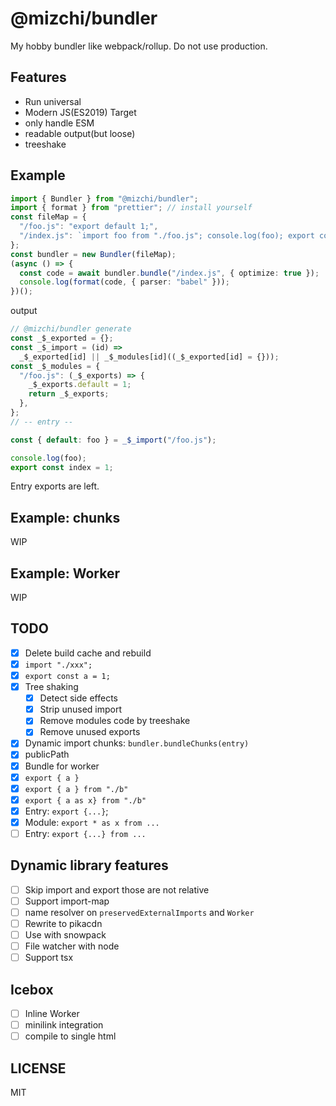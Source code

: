 # @mizchi/bundler

My hobby bundler like webpack/rollup. Do not use production.

## Features

- Run universal
- Modern JS(ES2019) Target
- only handle ESM
- readable output(but loose)
- treeshake

## Example

```ts
import { Bundler } from "@mizchi/bundler";
import { format } from "prettier"; // install yourself
const fileMap = {
  "/foo.js": "export default 1;",
  "/index.js": `import foo from "./foo.js"; console.log(foo); export const index = 1;`,
};
const bundler = new Bundler(fileMap);
(async () => {
  const code = await bundler.bundle("/index.js", { optimize: true });
  console.log(format(code, { parser: "babel" }));
})();
```

output

```ts
// @mizchi/bundler generate
const _$_exported = {};
const _$_import = (id) =>
  _$_exported[id] || _$_modules[id]((_$_exported[id] = {}));
const _$_modules = {
  "/foo.js": (_$_exports) => {
    _$_exports.default = 1;
    return _$_exports;
  },
};
// -- entry --

const { default: foo } = _$_import("/foo.js");

console.log(foo);
export const index = 1;
```

Entry exports are left.

## Example: chunks

WIP

## Example: Worker

WIP

## TODO

- [x] Delete build cache and rebuild
- [x] `import "./xxx";`
- [x] `export const a = 1;`
- [x] Tree shaking
  - [x] Detect side effects
  - [x] Strip unused import
  - [x] Remove modules code by treeshake
  - [x] Remove unused exports
- [x] Dynamic import chunks: `bundler.bundleChunks(entry)`
- [x] publicPath
- [x] Bundle for worker
- [x] `export { a }`
- [x] `export { a } from "./b"`
- [x] `export { a as x} from "./b"`
- [x] Entry: `export {...}`;
- [x] Module: `export * as x from ...`
- [ ] Entry: `export {...} from ...`

## Dynamic library features

- [ ] Skip import and export those are not relative
- [ ] Support import-map
- [ ] name resolver on `preservedExternalImports` and `Worker`
- [ ] Rewrite to pikacdn
- [ ] Use with snowpack
- [ ] File watcher with node
- [ ] Support tsx

## Icebox

- [ ] Inline Worker
- [ ] minilink integration
- [ ] compile to single html

## LICENSE

MIT
